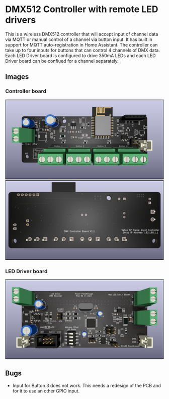 # DMX512 Controller with remote LED drivers
This is a wireless DMX512 controller that will accept input of channel data via MQTT or manual control of a channel via button input. It has built in support for MQTT auto-registration in Home Assistant. The controller can take up to four inputs for buttons that can control 4 channels of DMX data. Each LED Driver board is configured to drive 350mA LEDs and each LED Driver board can be confiued for a channel separately.

## Images
### Controller board
![Front](PCB/DMX_ControllerBoard/DMX_ControllerBoard.png)
![Back](PCB/DMX_ControllerBoard/DMX_ControllerBoard_Back.png)
### LED Driver board
![Front](PCB/DMX_CC_LED_Driver/DMX_CC_LED_Driver.png)

## Bugs
* Input for Button 3 does not work. This needs a redesign of the PCB and for it to use an other GPIO input.